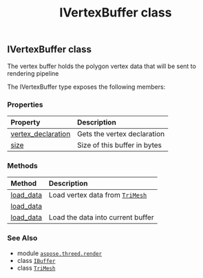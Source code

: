﻿---
title: IVertexBuffer class
second_title: Aspose.3D for Python via .NET API References
description: 
type: docs
weight: 220
url: /python-net/aspose.threed.render/ivertexbuffer/
is_root: false
---

## IVertexBuffer class

The vertex buffer holds the polygon vertex data that will be sent to rendering pipeline



The IVertexBuffer type exposes the following members:

### Properties
| Property | Description |
| :- | :- |
| [vertex_declaration](/3d/python-net/aspose.threed.render/ivertexbuffer/vertex_declaration) | Gets the vertex declaration |
| [size](/3d/python-net/aspose.threed.render/ivertexbuffer/size) | Size of this buffer in bytes |


### Methods
| Method | Description |
| :- | :- |
| [load_data](/3d/python-net/aspose.threed.render/ivertexbuffer/load_data/#aspose.threed.entities.TriMesh) | Load vertex data from [`TriMesh`](/3d/python-net/aspose.threed.entities/trimesh) |
| [load_data](/3d/python-net/aspose.threed.render/ivertexbuffer/load_data/#Array) |  |
| [load_data](/3d/python-net/aspose.threed.render/ivertexbuffer/load_data/#bytes) | Load the data into current buffer |



### See Also
* module [`aspose.threed.render`](..)
* class [`IBuffer`](/3d/python-net/aspose.threed.render/ibuffer)
* class [`TriMesh`](/3d/python-net/aspose.threed.entities/trimesh)
